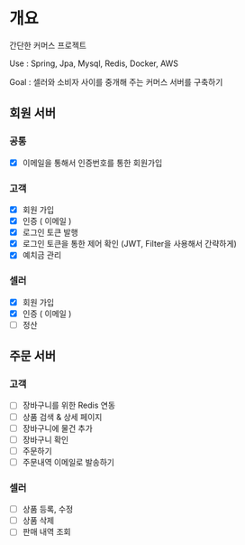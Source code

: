 # 개요
간단한 커머스 프로젝트

Use : Spring, Jpa, Mysql, Redis, Docker, AWS

Goal : 셀러와 소비자 사이를 중개해 주는 커머스 서버를 구축하기

## 회원 서버
### 공통
- [x] 이메일을 통해서 인증번호를 통한 회원가입

### 고객
- [x] 회원 가입
- [x] 인증 ( 이메일 )
- [x] 로그인 토큰 발행
- [x] 로그인 토큰을 통한 제어 확인 (JWT, Filter을 사용해서 간략하게)
- [x] 예치금 관리

### 셀러
- [x] 회원 가입
- [x] 인증 ( 이메일 )
- [ ] 정산

## 주문 서버
### 고객
- [ ] 장바구니를 위한 Redis 연동
- [ ] 상품 검색 & 상세 페이지
- [ ] 장바구니에 물건 추가
- [ ] 장바구니 확인
- [ ] 주문하기
- [ ] 주문내역 이메일로 발송하기

### 셀러
- [ ] 상품 등록, 수정
- [ ] 상품 삭제
- [ ] 판매 내역 조회
